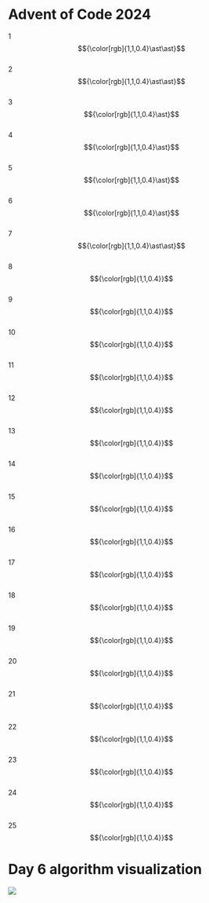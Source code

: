 # Advent of Code 2024
1  $${\color[rgb]{1,1,0.4}\ast\ast}$$  
2  $${\color[rgb]{1,1,0.4}\ast\ast}$$  
3  $${\color[rgb]{1,1,0.4}\ast}$$  
4  $${\color[rgb]{1,1,0.4}\ast}$$  
5  $${\color[rgb]{1,1,0.4}\ast}$$  
6  $${\color[rgb]{1,1,0.4}\ast}$$  
7  $${\color[rgb]{1,1,0.4}\ast\ast}$$  
8  $${\color[rgb]{1,1,0.4}}$$  
9  $${\color[rgb]{1,1,0.4}}$$  
10 $${\color[rgb]{1,1,0.4}}$$  
11 $${\color[rgb]{1,1,0.4}}$$  
12 $${\color[rgb]{1,1,0.4}}$$  
13 $${\color[rgb]{1,1,0.4}}$$  
14 $${\color[rgb]{1,1,0.4}}$$  
15 $${\color[rgb]{1,1,0.4}}$$  
16 $${\color[rgb]{1,1,0.4}}$$  
17 $${\color[rgb]{1,1,0.4}}$$  
18 $${\color[rgb]{1,1,0.4}}$$  
19 $${\color[rgb]{1,1,0.4}}$$  
20 $${\color[rgb]{1,1,0.4}}$$  
21 $${\color[rgb]{1,1,0.4}}$$  
22 $${\color[rgb]{1,1,0.4}}$$  
23 $${\color[rgb]{1,1,0.4}}$$  
24 $${\color[rgb]{1,1,0.4}}$$  
25 $${\color[rgb]{1,1,0.4}}$$  

# Day 6 algorithm visualization
![](https://github.com/jonnevuorela/advent-of-code-2024/blob/master/day6/day6_visual.gif)
